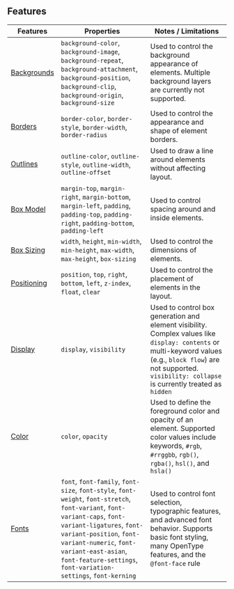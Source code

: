 ## Features

| **Features** | **Properties** | **Notes / Limitations** |
|--------------|----------------|-------------------------|
| [Backgrounds](https://www.w3.org/TR/css-backgrounds-3/#backgrounds) | `background-color`, `background-image`, `background-repeat`, `background-attachment`, `background-position`, `background-clip`, `background-origin`, `background-size` | Used to control the background appearance of elements. Multiple background layers are currently not supported. |
| [Borders](https://www.w3.org/TR/css-backgrounds-3/#borders) | `border-color`, `border-style`, `border-width`, `border-radius` | Used to control the appearance and shape of element borders. |
| [Outlines](https://www.w3.org/TR/css-ui-3/#outline-props) | `outline-color`, `outline-style`, `outline-width`, `outline-offset` | Used to draw a line around elements without affecting layout. |
| [Box Model](https://www.w3.org/TR/css-box-3/) | `margin-top`, `margin-right`, `margin-bottom`, `margin-left`, `padding`, `padding-top`, `padding-right`, `padding-bottom`, `padding-left` | Used to control spacing around and inside elements. |
| [Box Sizing](https://www.w3.org/TR/css-sizing-3/) | `width`, `height`, `min-width`, `min-height`, `max-width`, `max-height`, `box-sizing` | Used to control the dimensions of elements. |
| [Positioning](https://www.w3.org/TR/css-position-3/) | `position`, `top`, `right`, `bottom`, `left`, `z-index`, `float`, `clear` | Used to control the placement of elements in the layout. |
| [Display](https://www.w3.org/TR/css-display-3/) | `display`, `visibility` | Used to control box generation and element visibility. Complex values like `display: contents` or multi-keyword values (e.g., `block flow`) are not supported. `visibility: collapse` is currently treated as `hidden` |
| [Color](https://www.w3.org/TR/css-color-3/) | `color`, `opacity` | Used to define the foreground color and opacity of an element. Supported color values include keywords, `#rgb`, `#rrggbb`, `rgb()`, `rgba()`, `hsl()`, and `hsla()` |
| [Fonts](https://www.w3.org/TR/css-fonts-4/) | `font`, `font-family`, `font-size`, `font-style`, `font-weight`, `font-stretch`, `font-variant`, `font-variant-caps`, `font-variant-ligatures`, `font-variant-position`, `font-variant-numeric`, `font-variant-east-asian`, `font-feature-settings`, `font-variation-settings`, `font-kerning` | Used to control font selection, typographic features, and advanced font behavior. Supports basic font styling, many OpenType features, and the `@font-face` rule |
